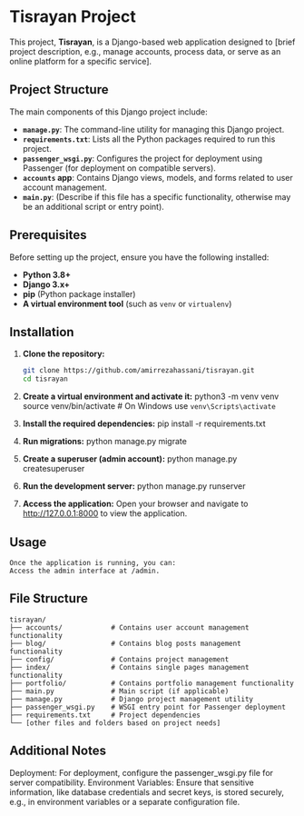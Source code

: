 # Tisrayan Project

This project, **Tisrayan**, is a Django-based web application designed to [brief project description, e.g., manage accounts, process data, or serve as an online platform for a specific service].

## Project Structure

The main components of this Django project include:

- **`manage.py`**: The command-line utility for managing this Django project.
- **`requirements.txt`**: Lists all the Python packages required to run this project.
- **`passenger_wsgi.py`**: Configures the project for deployment using Passenger (for deployment on compatible servers).
- **`accounts` app**: Contains Django views, models, and forms related to user account management.
- **`main.py`**: (Describe if this file has a specific functionality, otherwise may be an additional script or entry point).

## Prerequisites

Before setting up the project, ensure you have the following installed:

- **Python 3.8+**
- **Django 3.x+**
- **pip** (Python package installer)
- **A virtual environment tool** (such as `venv` or `virtualenv`)

## Installation

1. **Clone the repository:**
   ```bash
   git clone https://github.com/amirrezahassani/tisrayan.git
   cd tisrayan
   
2. **Create a virtual environment and activate it:**
    python3 -m venv venv
    source venv/bin/activate  # On Windows use `venv\Scripts\activate`

3. **Install the required dependencies:**
    pip install -r requirements.txt

4. **Run migrations:**
    python manage.py migrate

5. **Create a superuser (admin account):**
    python manage.py createsuperuser

6. **Run the development server:**
    python manage.py runserver

7. **Access the application:**
    Open your browser and navigate to http://127.0.0.1:8000 to view the application.

## Usage

    Once the application is running, you can:
    Access the admin interface at /admin.
    
## File Structure

    tisrayan/
    ├── accounts/            # Contains user account management functionality
    ├── blog/                # Contains blog posts management functionality
    ├── config/              # Contains project management
    ├── index/               # Contains single pages management functionality
    ├── portfolio/           # Contains portfolio management functionality
    ├── main.py              # Main script (if applicable)
    ├── manage.py            # Django project management utility
    ├── passenger_wsgi.py    # WSGI entry point for Passenger deployment
    ├── requirements.txt     # Project dependencies
    └── [other files and folders based on project needs]
    
## Additional Notes

    
Deployment: For deployment, configure the passenger_wsgi.py file for server compatibility.
Environment Variables: Ensure that sensitive information, like database credentials and secret keys, is stored securely, e.g., in environment variables or a separate configuration file.
